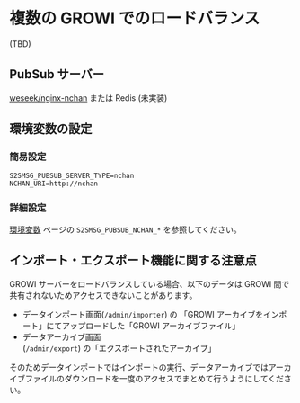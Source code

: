# 複数の GROWI でのロードバランス

(TBD)

## PubSub サーバー

[weseek/nginx-nchan](https://hub.docker.com/repository/docker/weseek/nginx-nchan/) または Redis (未実装)

## 環境変数の設定

### 簡易設定

```
S2SMSG_PUBSUB_SERVER_TYPE=nchan
NCHAN_URI=http://nchan
```

### 詳細設定

[環境変数](./env-vars.md) ページの `S2SMSG_PUBSUB_NCHAN_*` を参照してください。

## インポート・エクスポート機能に関する注意点

GROWI サーバーをロードバランスしている場合、以下のデータは GROWI 間で共有されないためアクセスできないことがあります。

- データインポート画面(`/admin/importer`) の 「GROWI アーカイブをインポート」にてアップロードした「GROWI アーカイブファイル」
- データアーカイブ画面(`/admin/export`) の「エクスポートされたアーカイブ」

そのためデータインポートではインポートの実行、データアーカイブではアーカイブファイルのダウンロードを一度のアクセスでまとめて行うようにしてください。
